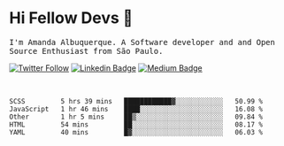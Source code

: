 # Hi Fellow Devs :wave:
   
<p>
  <samp>
    I'm Amanda Albuquerque. A Software developer and and Open Source Enthusiast from São Paulo.
  </samp>

  
  [![Twitter Follow](https://img.shields.io/twitter/follow/alalbux?style=social)](https://www.twitter.com/alalbux)
  [![Linkedin Badge](https://img.shields.io/badge/-alalbux-blue?style=flat-square&logo=Linkedin&logoColor=white&link=https://www.linkedin.com/in/alalbux/)](https://www.linkedin.com/in/alalbux/)
  [![Medium Badge](https://img.shields.io/badge/-alalbux-black?style=flat-square&logo=Medium&logoColor=white&link=https://medium.com/@alalbux)](https://medium.com/@alalbux)
</p>

  <br/>
  

<!--START_SECTION:waka-->
```text
SCSS         5 hrs 39 mins   ████████████▓░░░░░░░░░░░░   50.99 % 
JavaScript   1 hr 46 mins    ████░░░░░░░░░░░░░░░░░░░░░   16.08 % 
Other        1 hr 5 mins     ██▒░░░░░░░░░░░░░░░░░░░░░░   09.84 % 
HTML         54 mins         ██░░░░░░░░░░░░░░░░░░░░░░░   08.17 % 
YAML         40 mins         █▓░░░░░░░░░░░░░░░░░░░░░░░   06.03 % 
```
<!--END_SECTION:waka-->

